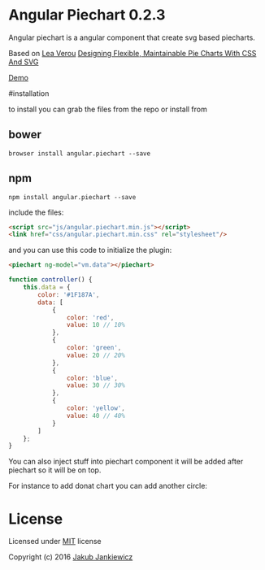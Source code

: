 # Angular Piechart 0.2.3

Angular piechart is a angular component that create svg based piecharts.

Based on [Lea Verou](http://lea.verou.me/) [Designing Flexible, Maintainable Pie Charts With CSS And SVG](https://www.smashingmagazine.com/2015/07/designing-simple-pie-charts-with-css/)

[Demo](http://codepen.io/jcubic/pen/xRMGZz)

#installation

to install you can grab the files from the repo or install from

## bower

```
browser install angular.piechart --save
```

## npm

```
npm install angular.piechart --save
```

include the files:

```html
<script src="js/angular.piechart.min.js"></script>
<link href="css/angular.piechart.min.css" rel="stylesheet"/>
```

and you can use this code to initialize the plugin:

```html
<piechart ng-model="vm.data"></piechart>
```

```javascript
function controller() {
	this.data = {
		color: '#1F187A',
		data: [
			{
				color: 'red',
				value: 10 // 10%
			},
			{
				color: 'green',
				value: 20 // 20%
			},
			{
				color: 'blue',
				value: 30 // 30%
			},
			{
				color: 'yellow',
				value: 40 // 40%
			}
		]
	};
}
```

You can also inject stuff into piechart component it will be added after piechart so it will be on top.

For instance to add donat chart you can add another circle:

<piechart ng-model="vm.data">
	<circle r="12" cx="16" cy="16" style="fill: white"/>
</piechart>

# License

Licensed under [MIT](http://opensource.org/licenses/MIT) license

Copyright (c) 2016 [Jakub Jankiewicz](http://jcubic.pl)